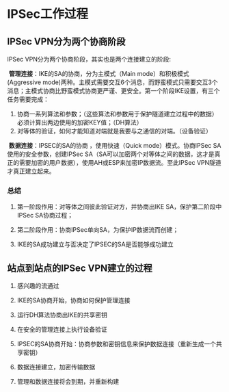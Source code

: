 # IPSec工作过程

## IPSec VPN分为两个协商阶段

IPSec VPN分为两个协商阶段，其实也是两个连接建立的阶段:

​        **管理连接**：IKE的SA的协商，分为主模式（Main mode）和积极模式(Aggressive mode)两种。主模式需要交互6个消息，而野蛮模式只需要交互3个消息；主模式协商比野蛮模式协商更严谨、更安全。第一个阶段IKE设置，有三个任务需要完成：	

1. 协商一系列算法和参数；（这些算法和参数用于保护隧道建立过程中的数据）必须计算出两边使用的加密KEY值；（DH算法）	
2. 对等体的验证，如何才能知道对端就是我要与之通信的对端。（设备验证）

​         **数据连接**：IPSEC的SA的协商 ，使用快速（Quick mode）模式。协商IPSec SA使用的安全参数，创建IPSec SA（SA可以加密两个对等体之间的数据，这才是真正的需要加密的用户数据），使用AH或ESP来加密IP数据流。至此IPSec VPN隧道才真正建立起来。

### 总结

1. 第一阶段作用：对等体之间彼此验证对方，并协商出IKE SA，保护第二阶段中IPSec SA协商过程；

2. 第二阶段作用：协商IPSec单向SA，为保护IP数据流而创建；
3. IKE的SA成功建立与否决定了IPSEC的SA是否能够成功建立

## 站点到站点的IPSec VPN建立的过程

1. 感兴趣的流通过

2. IKE的SA协商开始，协商如何保护管理连接

3. 运行DH算法协商出IKE的共享密钥

4. 在安全的管理连接上执行设备验证

5. IPSEC的SA协商开始：协商参数和密钥信息来保护数据连接（重新生成一个共享密钥）

6. 数据连接建立，加密传输数据

7. 管理和数据连接将会到期，并重新构建

